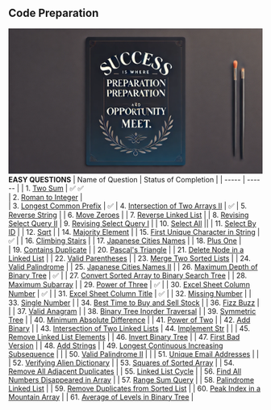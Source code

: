 ## Code Preparation 
![image](https://github.com/SahashRaee/Code_Preparation_For_Interview/blob/main/Assets/code.jpg)
**EASY QUESTIONS**
| Name of Question | Status of Completion |
| ----- | ------ |
| 1. [Two Sum](https://leetcode.com/problems/two-sum/) |  ✅ ✅  
| 2. [Roman to Integer](https://leetcode.com/problems/roman-to-integer/) |  
| 3. [Longest Common Prefix](https://leetcode.com/problems/longest-common-prefix/) |   ✅
| 4. [Intersection of Two Arrays II](https://leetcode.com/problems/intersection-of-two-arrays-ii/) |  ✅ 
| 5. [Reverse String](https://leetcode.com/problems/reverse-string/) | 
| 6. [Move Zeroes](https://leetcode.com/problems/move-zeroes/) | 
| 7. [Reverse Linked List](https://leetcode.com/problems/reverse-linked-list/) |
| 8. [Revising Select Query II](https://www.hackerrank.com/challenges/revising-the-select-query-2/problem?isFullScreen=true) 
| 9. [Revising Select Query I](https://www.hackerrank.com/challenges/revising-the-select-query/problem?isFullScreen=true) | 
| 10. [Select All](https://www.hackerrank.com/challenges/select-all-sql/problem?isFullScreen=true) ||
| 11. [Select By ID](https://www.hackerrank.com/challenges/select-by-id/problem?isFullScreen=true) | 
| 12. [Sqrt](https://leetcode.com/problems/sqrtx/) | 
| 14. [Majority Element](https://leetcode.com/problems/majority-element/submissions/) |
| 15. [First Unique Character in String](https://leetcode.com/problems/first-unique-character-in-a-string/submissions/) | ✅ | 
| 16. [Climbing Stairs](https://leetcode.com/problems/climbing-stairs/submissions/) |
| 17. [Japanese Cities Names](https://www.hackerrank.com/challenges/japanese-cities-name/problem?isFullScreen=true) |
| 18. [Plus One](https://leetcode.com/problems/plus-one/submissions/) |   
| 19. [Contains Duplicate](https://leetcode.com/problems/contains-duplicate/submissions/) | 
| 20. [Pascal's Triangle](https://leetcode.com/problems/pascals-triangle/submissions/) | 
| 21. [Delete Node in a Linked List](https://leetcode.com/problems/delete-node-in-a-linked-list/submissions/) | 
| 22. [Valid Parentheses](https://leetcode.com/problems/valid-parentheses/submissions/) | 
| 23. [Merge Two Sorted Lists](https://leetcode.com/problems/merge-two-sorted-lists/submissions/) |
| 24. [Valid Palindrome](https://github.com/ThinamXx/ML..Interview..Preparation/blob/main/Images/Valid%20Palindrome.PNG) | 
| 25. [Japanese Cities Names II](https://www.hackerrank.com/challenges/japanese-cities-name/problem?isFullScreen=true) | 
| 26. [Maximum Depth of Binary Tree](https://leetcode.com/problems/maximum-depth-of-binary-tree/submissions/) | ✅ | 
| 27. [Convert Sorted Array to Binary Search Tree](https://leetcode.com/problems/convert-sorted-array-to-binary-search-tree/) |
| 28. [Maximum Subarray](https://leetcode.com/problems/maximum-subarray/submissions/) | 
| 29. [Power of Three](https://leetcode.com/problems/power-of-three/submissions/) | ✅ |
| 30. [Excel Sheet Column Number](https://leetcode.com/problems/excel-sheet-column-number/submissions/) | ✅ |
| 31. [Excel Sheet Column Title](https://leetcode.com/problems/excel-sheet-column-title/submissions/) | ✅ | 
| 32. [Missing Number](https://leetcode.com/problems/missing-number/submissions/) | 
| 33. [Single Number](https://leetcode.com/problems/single-number/submissions/) | 
| 34. [Best Time to Buy and Sell Stock](https://leetcode.com/problems/best-time-to-buy-and-sell-stock/submissions/) | 
| 36. [Fizz Buzz](https://leetcode.com/problems/fizz-buzz/submissions/) | | 
| 37. [Valid Anagram](https://leetcode.com/problems/valid-anagram/submissions/) | 
| 38. [Binary Tree Inorder Traversal](https://leetcode.com/problems/binary-tree-inorder-traversal/submissions/) |
| 39. [Symmetric Tree](https://leetcode.com/problems/symmetric-tree/submissions/) | 
| 40. [Minimum Absolute Difference](https://leetcode.com/problems/minimum-absolute-difference/submissions/) |
| 41. [Power of Two](https://leetcode.com/problems/power-of-two/submissions/) |
| 42. [Add Binary](https://leetcode.com/problems/add-binary/submissions/) | 
| 43. [Intersection of Two Linked Lists](https://leetcode.com/problems/intersection-of-two-linked-lists/submissions/) 
| 44. [Implement Str](https://leetcode.com/problems/implement-strstr/) |  | 
| 45. [Remove Linked List Elements](https://leetcode.com/problems/remove-linked-list-elements/submissions/) |
| 46. [Invert Binary Tree](https://leetcode.com/problems/invert-binary-tree/submissions/) | 
| 47. [First Bad Version](https://leetcode.com/problems/first-bad-version/) | 
| 48. [Add Strings](https://leetcode.com/problems/add-strings/submissions/) | 
| 49. [Longest Continuous Increasing Subsequence](https://leetcode.com/problems/longest-continuous-increasing-subsequence/submissions/) | |
| 50. [Valid Palindrome II](https://leetcode.com/problems/valid-palindrome-ii/submissions/) | | 
| 51. [Unique Email Addresses](https://leetcode.com/problems/unique-email-addresses/submissions/) | |
| 52. [Verifying Alien Dictionary](https://leetcode.com/problems/verifying-an-alien-dictionary/submissions/) | 
| 53. [Squares of Sorted Array](https://leetcode.com/problems/squares-of-a-sorted-array/submissions/) | 
| 54. [Remove All Adjacent Duplicates](https://leetcode.com/problems/remove-all-adjacent-duplicates-in-string/submissions/) |
| 55. [Linked List Cycle](https://leetcode.com/problems/linked-list-cycle/submissions/) |
| 56. [Find All Numbers Disappeared in Array](https://leetcode.com/problems/find-all-numbers-disappeared-in-an-array/) |
| 57. [Range Sum Query](https://leetcode.com/problems/range-sum-query-immutable/submissions/) | 
| 58. [Palindrome Linked List](https://leetcode.com/problems/palindrome-linked-list/submissions/) | 
| 59. [Remove Duplicates from Sorted List](https://leetcode.com/problems/remove-duplicates-from-sorted-list/submissions/) | 
| 60. [Peak Index in a Mountain Array](https://leetcode.com/problems/peak-index-in-a-mountain-array/) |
| 61. [Average of Levels in Binary Tree](https://leetcode.com/problems/average-of-levels-in-binary-tree/) | 
